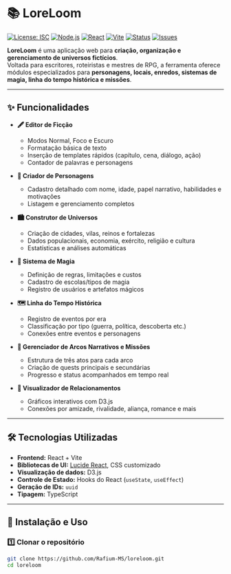# 📚 LoreLoom

[![License: ISC](https://img.shields.io/badge/License-ISC-blue.svg)](LICENSE)
[![Node.js](https://img.shields.io/badge/node-%3E%3D18-green.svg)](https://nodejs.org/)
[![React](https://img.shields.io/badge/React-18.2.0-blue.svg)](https://react.dev/)
[![Vite](https://img.shields.io/badge/Vite-5.x-purple.svg)](https://vitejs.dev/)
[![Status](https://img.shields.io/badge/status-em%20desenvolvimento-orange.svg)]()
[![Issues](https://img.shields.io/github/issues/Rafium-MS/loreloom)](https://github.com/Rafium-MS/loreloom/issues)

**LoreLoom** é uma aplicação web para **criação, organização e gerenciamento de universos fictícios**.  
Voltada para escritores, roteiristas e mestres de RPG, a ferramenta oferece módulos especializados para **personagens, locais, enredos, sistemas de magia, linha do tempo histórica e missões**.

---

## ✨ Funcionalidades

- **🖋 Editor de Ficção**  
  - Modos Normal, Foco e Escuro  
  - Formatação básica de texto  
  - Inserção de templates rápidos (capítulo, cena, diálogo, ação)  
  - Contador de palavras e personagens  

- **👤 Criador de Personagens**  
  - Cadastro detalhado com nome, idade, papel narrativo, habilidades e motivações  
  - Listagem e gerenciamento completos  

- **🏙 Construtor de Universos**  
  - Criação de cidades, vilas, reinos e fortalezas  
  - Dados populacionais, economia, exército, religião e cultura  
  - Estatísticas e análises automáticas  

- **🔮 Sistema de Magia**  
  - Definição de regras, limitações e custos  
  - Cadastro de escolas/tipos de magia  
  - Registro de usuários e artefatos mágicos  

- **🗺 Linha do Tempo Histórica**  
  - Registro de eventos por era  
  - Classificação por tipo (guerra, política, descoberta etc.)  
  - Conexões entre eventos e personagens  

- **🎯 Gerenciador de Arcos Narrativos e Missões**  
  - Estrutura de três atos para cada arco  
  - Criação de quests principais e secundárias  
  - Progresso e status acompanhados em tempo real  

- **🔗 Visualizador de Relacionamentos**  
  - Gráficos interativos com D3.js  
  - Conexões por amizade, rivalidade, aliança, romance e mais  

---

## 🛠 Tecnologias Utilizadas

- **Frontend:** React + Vite  
- **Bibliotecas de UI:** [Lucide React](https://lucide.dev/), CSS customizado  
- **Visualização de dados:** D3.js  
- **Controle de Estado:** Hooks do React (`useState`, `useEffect`)  
- **Geração de IDs:** `uuid`  
- **Tipagem:** TypeScript  

---

## 🚀 Instalação e Uso

### 1️⃣ Clonar o repositório
```bash
git clone https://github.com/Rafium-MS/loreloom.git
cd loreloom
